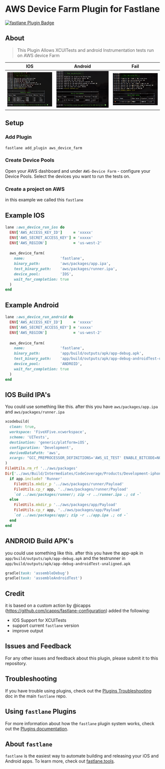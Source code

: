 # AWS Device Farm Plugin for Fastlane

[![fastlane Plugin Badge](https://rawcdn.githack.com/fastlane/fastlane/master/fastlane/assets/plugin-badge.svg)](https://rubygems.org/gems/fastlane-plugin-sharethemeal)


## About
> This Plugin Allows XCUITests and android Instrumentation tests run on AWS device Farm


| IOS | Android | Fail |
|----------|-------------|-------------|
| ![Screenshot](assets/screen_done.png) |  ![Screenshot](assets/screen_don_android.png)| ![Screenshot](assets/fail.png) |




## Setup
### Add Plugin
```
fastlane add_plugin aws_device_farm
```

### Create Device Pools
Open your AWS dashboard and under `AWS-Device Farm` - configure your Device Pools.
Select the devices you want to run the tests on.


### Create a project on AWS
in this example we called this `fastlane`

## Example IOS

```ruby
lane :aws_device_run_ios do
  ENV['AWS_ACCESS_KEY_ID']     = 'xxxxx'
  ENV['AWS_SECRET_ACCESS_KEY'] = 'xxxxx'
  ENV['AWS_REGION']            = 'us-west-2'

  aws_device_farm(
    name:                'fastlane',
    binary_path:         'aws/packages/app.ipa',
    test_binary_path:    'aws/packages/runner.ipa',
    device_pool:         'IOS',
    wait_for_completion: true
  )
end
```


## Example Android

```ruby
lane :aws_device_run_android do
  ENV['AWS_ACCESS_KEY_ID']     = 'xxxxx'
  ENV['AWS_SECRET_ACCESS_KEY'] = 'xxxxx'
  ENV['AWS_REGION']            = 'us-west-2'

  aws_device_farm(
    name:                'fastlane',
    binary_path:         'app/build/outputs/apk/app-debug.apk',
    test_binary_path:    'app/build/outputs/apk/app-debug-androidTest-unaligned.apk',
    device_pool:         'ANDROID',
    wait_for_completion: true
  )
end
```


## IOS Build IPA's
You could use something like this.
after this you have `aws/packages/app.ipa` and `aws/packages/runner.ipa`

```ruby
xcodebuild(
  clean: true,
  workspace: 'FiveXFive.xcworkspace',
  scheme: 'UITests',
  destination: 'generic/platform=iOS',
  configuration: 'Development',
  derivedDataPath: 'aws',
  xcargs: "GCC_PREPROCESSOR_DEFINITIONS='AWS_UI_TEST' ENABLE_BITCODE=NO CODE_SIGN_IDENTITY="" CODE_SIGNING_REQUIRED=NO build-for-testing"
)
FileUtils.rm_rf '../aws/packages'
Dir['../aws/Build/Intermediates/CodeCoverage/Products/Development-iphoneos/*.app'].each do |app|
  if app.include? 'Runner'
    FileUtils.mkdir_p '../aws/packages/runner/Payload'
    FileUtils.cp_r app, '../aws/packages/runner/Payload'
    `cd ../aws/packages/runner/; zip -r ../runner.ipa .; cd -`
  else
    FileUtils.mkdir_p '../aws/packages/app/Payload'
    FileUtils.cp_r app, '../aws/packages/app/Payload'
    `cd ../aws/packages/app/; zip -r ../app.ipa .; cd -`
  end
end
```


## ANDROID Build APK's
you could use something like this.
after this you have the app-apk in `app/build/outputs/apk/app-debug.apk` and the testrunner in `app/build/outputs/apk/app-debug-androidTest-unaligned.apk`

```ruby
gradle(task: 'assembleDebug')
gradle(task: 'assembleAndroidTest')
```

## Credit
it is based on a custom action by @icapps (https://github.com/icapps/fastlane-configuration)
added the following:
  * IOS Support for XCUITests
  * support current `fastlane` version
  * improve output
  
## Issues and Feedback

For any other issues and feedback about this plugin, please submit it to this repository.

## Troubleshooting

If you have trouble using plugins, check out the [Plugins Troubleshooting](https://github.com/fastlane/fastlane/blob/master/fastlane/docs/PluginsTroubleshooting.md) doc in the main `fastlane` repo.

## Using `fastlane` Plugins

For more information about how the `fastlane` plugin system works, check out the [Plugins documentation](https://github.com/fastlane/fastlane/blob/master/fastlane/docs/Plugins.md).

## About `fastlane`

`fastlane` is the easiest way to automate building and releasing your iOS and Android apps. To learn more, check out [fastlane.tools](https://fastlane.tools).
